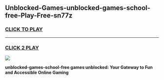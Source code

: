 
## Unblocked-Games-unblocked-games-school-free-Play-Free-sn77z
<h3>
<a href="https://premium76.site?title=unblocked-games-school-free&ref=21A">CLICK TO PLAY</a></h3>
<hr>

<h3>
<a href="https://premium76.site?title=unblocked-games-school-free&ref=21A">CLICK 2 PLAY</a>
  
</h3>

<a href="https://premium76.site?title=unblocked-games-school-free&ref=21A"><img src="https://clearcache.store/games.png"></a>


**unblocked-games-school-free games unblocked: Your Gateway to Fun and Accessible Online Gaming**
